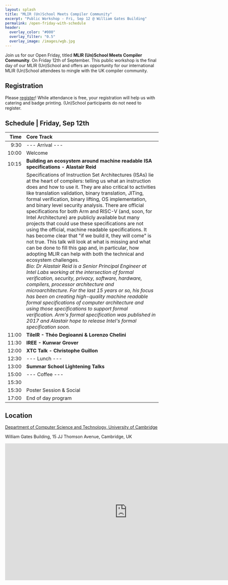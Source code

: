 ```yaml
---
layout: splash
title: "MLIR (Un)School Meets Compiler Community"
excerpt: "Public Workshop - Fri, Sep 12 @ William Gates Building"
permalink: /open-friday-with-schedule
header:
  overlay_color: "#000"
  overlay_filter: "0.5"
  overlay_image: /images/wgb.jpg
---
```


Join us for our Open Friday, titled **MLIR (Un)School Meets Compiler
Community**.  On Friday 12th of September. This public workshop is the final
day of our MLIR (Un)School and offers an opportunity for our international MLIR
(Un)School attendees to mingle with the UK compiler community.

## Registration

Please [register](#)! While attendance is free, your registration will help us
with catering and badge printing. (Un)School participants do not need to
register.

## Schedule | Friday, Sep 12th

| Time  |  Core Track                                                         |
|-----: |:------------------------------------------------------------------- |
|  9:30 | --- Arrival ---                                                     |
| 10:00 | Welcome                                                             |
| 10:15 | **Building an ecosystem around machine readable ISA specifications - Alastair Reid** |
|       | Specifications of Instruction Set Architectures (ISAs) lie at the heart of compilers: telling us what an instruction does and how to use it. They are also critical to activities like translation validation, binary translation, JITing, formal verification, binary lifting, OS implementation, and binary level security analysis. There are official specifications for both Arm and RISC-V (and, soon, for Intel Architecture) are publicly available but many projects that could use these specifications are not using the official, machine readable specifications. It has become clear that "if we build it, they will come" is not true. This talk will look at what is missing and what can be done to fill this gap and, in particular, how adopting MLIR can help with both the technical and ecosystem challenges.<br> *Bio: Dr Alastair Reid is a Senior Principal Engineer at Intel Labs working at the intersection of formal verification, security, privacy, software, hardware, compilers, processor architecture and microarchitecture. For the last 15 years or so, his focus has been on creating high-quality machine readable formal specifications of computer architecture and using those specifications to support formal verification. Arm's formal specification was published in 2017 and Alastair hope to release Intel's formal specification soon.*|
| 11:00 | **TileIR - Théo Degioanni & Lorenzo Chelini** |
| 11:30 | **IREE - Kunwar Grover** |
| 12:00 | **XTC Talk - Christophe Guillon** ||
| 12:30 | --- Lunch ---                                                      |
| 13:00 | **Summar School Lightening Talks**                                 |
| 15:00 | --- Coffee ---                                                      |
| 15:30 | |
| 15:30 | Poster Session & Social                                             |
| 17:00 | End of day program                                                  |


## Location

[Department of Computer Science and Technology, University of Cambridge](https://cst.cam.ac.uk)

William Gates Building,  15 JJ Thomson Avenue, Cambridge, UK

<iframe src="https://www.google.com/maps/embed?pb=!1m18!1m12!1m3!1d19559.08383344916!2d0.09906737841796864!3d52.20912859760371!2m3!1f0!2f0!3f0!3m2!1i1024!2i768!4f13.1!3m3!1m2!1s0x47d8774a3f6e55cd%3A0xabf8227343e684c7!2sComputer%20Laboratory!5e0!3m2!1sen!2suk!4v1756152356920!5m2!1sen!2suk" width="800" height="450" style="border:0;" allowfullscreen="" loading="lazy" referrerpolicy="no-referrer-when-downgrade"></iframe>
